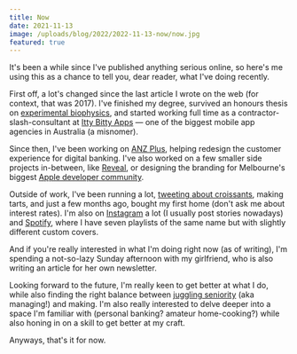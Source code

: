 ```yaml
---
title: Now
date: 2021-11-13
image: /uploads/blog/2022/2022-11-13-now/now.jpg
featured: true
---
```


It's been a while since I've published anything serious online, so here's me using this as a chance to tell you, dear reader, what I've doing recently.

First off, a lot's changed since the last article I wrote on the web (for context, that was 2017). I've finished my degree, survived an honours thesis on [experimental biophysics](https://zoophotonics.com), and started working full time as a contractor-slash-consultant at [Itty Bitty Apps](https://www.ittybittyapps.com) — one of the biggest mobile app agencies in Australia (a misnomer).

Since then, I've been working on [ANZ Plus](https://www.anz.com/plus), helping redesign the customer experience for digital banking. I've also worked on a few smaller side projects in-between, like [Reveal](https://revealapp.com), or designing the branding for Melbourne's biggest [Apple developer community](https://melbournecocoaheads.com).

Outside of work, I've been running a lot, [tweeting about croissants](https://twitter.com/cjmlgrto/status/1588286759401447424), making tarts, and just a few months ago, bought my first home (don't ask me about interest rates). I'm also on [Instagram](https://instagram.com/cjmlgrto) a lot (I usually post stories nowadays) and [Spotify](https://open.spotify.com/user/cjmlgrto?si=7a6fa0820fde4d9d), where I have seven playlists of the same name but with slightly different custom covers.

And if you're really interested in what I'm doing right now (as of writing), I'm spending a not-so-lazy Sunday afternoon with my girlfriend, who is also writing an article for her own newsletter.

Looking forward to the future, I'm really keen to get better at what I do, while also finding the right balance between [juggling seniority](http://paulgraham.com/makersschedule.html) (aka managing!) and making. I'm also really interested to delve deeper into a space I'm familiar with (personal banking? amateur home-cooking?) while also honing in on a skill to get better at my craft.

Anyways, that's it for now.